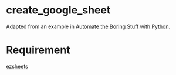 # create_google_sheet
Adapted from an example in [Automate the Boring Stuff with Python](https://automatetheboringstuff.com/).

# Requirement
[ezsheets](https://pypi.org/project/EZSheets/)
